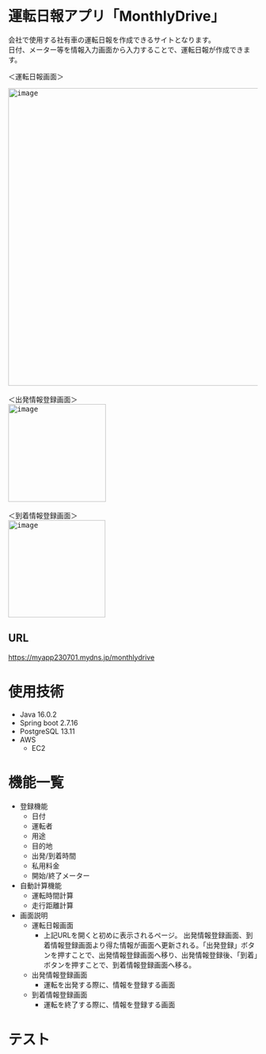 ﻿# 運転日報アプリ「MonthlyDrive」
会社で使用する社有車の運転日報を作成できるサイトとなります。  
日付、メーター等を情報入力画面から入力することで、運転日報が作成できます。

＜運転日報画面＞
<div align="left">
<kbd><img width="600" alt="image" src="https://github.com/S27-tt/MonthlyDrive/assets/131981423/7ce4231f-9f6f-4d99-9af6-c199489ac39c">
</kbd>
</div>
<br>
＜出発情報登録画面＞
<div align="left">
<kbd><img width="197" alt="image" src="https://github.com/S27-tt/MonthlyDrive/assets/131981423/e02afa49-350c-4f91-bac2-55ba9141c584">
</kbd>
</div>
<br>
＜到着情報登録画面＞
<div align="left">
<kbd><img width="196" alt="image" src="https://github.com/S27-tt/MonthlyDrive/assets/131981423/2dbeffd1-75bf-452b-a674-e6198d1bb391">
</kbd>
</div>

## URL
https://myapp230701.mydns.jp/monthlydrive

# 使用技術
- Java 16.0.2
- Spring boot 2.7.16
- PostgreSQL 13.11
- AWS
    - EC2

# 機能一覧
- 登録機能
    - 日付
    - 運転者
    - 用途
    - 目的地
    - 出発/到着時間
    - 私用料金
    - 開始/終了メーター
- 自動計算機能
    - 運転時間計算
    - 走行距離計算
- 画面説明
    - 運転日報画面
        - 上記URLを開くと初めに表示されるページ。  出発情報登録画面、到着情報登録画面より得た情報が画面へ更新される。「出発登録」ボタンを押すことで、出発情報登録画面へ移り、出発情報登録後、「到着」ボタンを押すことで、到着情報登録画面へ移る。 
    - 出発情報登録画面
        - 運転を出発する際に、情報を登録する画面
    - 到着情報登録画面
        - 運転を終了する際に、情報を登録する画面 

# テスト
